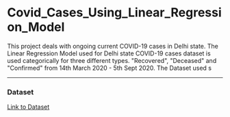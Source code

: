 # Covid_Cases_Using_Linear_Regression_Model

This project deals with ongoing current COVID-19 cases in Delhi state. The Linear Regression Model used for Delhi state COVID-19 cases dataset is used categorically for three different types. "Recovered", "Deceased" and "Confirmed" from 14th March 2020 - 5th Sept 2020. The Dataset used s 

---
### Dataset


[Link to Dataset](https://api.covid19india.org/states_daily.json)


